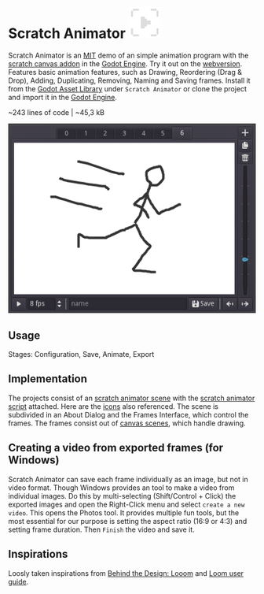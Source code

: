 # Scratch Animator ![icon](scratch_animator.png) 
Scratch Animator is an [MIT](LICENSE) demo of an simple animation program with the [scratch canvas addon](https://github.com/boukew99/scratch_canvas) in the [Godot Engine](https://godotengine.org/). Try it out on the [webversion](https://howyoudoing.itch.io/scratch-animator). Features basic animation features, such as Drawing, Reordering (Drag & Drop), Adding, Duplicating, Removing, Naming and Saving frames. Install it from the [Godot Asset Library](https://godotengine.org/asset-library/asset/1273) under `Scratch Animator` or clone the project and import it in the [Godot Engine](https://godotengine.org/).


~243 lines of code  | ~45,3 kB <!--Properties-->

![screenshot](screenshot.png)


## Usage
Stages: Configuration, Save, Animate, Export

## Implementation
The projects consist of an [scratch animator scene](scratch_animator.tscn) with the [scratch animator script](script_animator.gd) attached. Here are the [icons](icons) also referenced. The scene is subdivided in an About Dialog and the Frames Interface, which control the frames. The frames consist out of [canvas scenes](canvas), which handle drawing.


## Creating a video from exported frames (for Windows)
Scratch Animator can save each frame individually as an image, but not in video format. Though Windows provides an tool to make a video from individual images. Do this by multi-selecting (Shift/Control + Click) the exported images and open the Right-Click menu and select `create a new video`. This opens the Photos tool. It provides multiple fun tools, but the most essential for our purpose is setting the aspect ratio (16:9 or 4:3) and setting frame duration. Then `Finish` the video and save it.

## Inspirations
Loosly taken inspirations from [Behind the Design: Looom](https://developer.apple.com/news/?id=s26ze13m) and [Loom user guide](https://www.iorama.studio/looom-user-guide).
